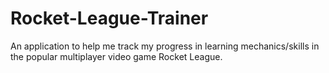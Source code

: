 # Rocket-League-Trainer

An application to help me track my progress in learning mechanics/skills in the popular multiplayer video game Rocket League.
